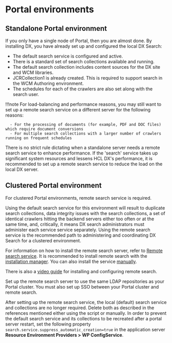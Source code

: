 # Portal environments

## Standalone Portal environment

If you only have a single node of Portal, then you are almost done. By installing DX, you have already set up and configured the local DX Search:

- The default search service is configured and active.
- There is a standard set of search collections available and running.
- The default search collection includes content sources for the DX site and WCM libraries.
- JCRCollection1 is already created. This is required to support search in the WCM Authoring environment.
- The schedules for each of the crawlers are also set along with the search user.  

!!!note
    For load-balancing and performance reasons, you may still want to set up a remote search service on a different server for the following reasons: 

      - For the processing of documents (for example, PDF and DOC files) which require document conversions
      - For multiple search collections with a larger number of crawlers running on frequent schedules

There is no strict rule dictating when a standalone server needs a remote search service to enhance performance. If the 'search' service takes up significant system resources and lessens HCL DX's performance, it is recommended to set up a remote search service to reduce the load on the local DX server.

## Clustered Portal environment

For clustered Portal environments, remote search service is required. 

Using the default search service for this environment will result to duplicate search collections, data integrity issues with the search collections, a set of identical crawlers hitting the backend servers either too often or at the same time, and, critically, it means DX search administrators must administer each service service separately. Using the remote search service is the recommended path to administering and coordinating DX Search for a clustered environment.

For information on how to install the remote search server, refer to [Remote search service](../remotesearch/index.md). It is recommended to install remote search with the [installation manager](../remotesearch/installrssim.md). You can also install the service [manually](../remotesearch/install_manual/index.md).

There is also a [video guide](https://www.youtube.com/watch?v=WldILSgwvBI) for installing and configuring remote search. 

Set up the remote search server to use the same LDAP repositories as your Portal cluster. You must also set up SSO between your Portal cluster and remote search. 

After setting up the remote search service, the local (default) search service and collections are no longer required. Delete both as described in the references mentioned either using the script or manually. In order to prevent the default search service and its collections to be recreated after a portal server restart, set the following property `search.service.suppress_automatic_creation=true` in the application server **Resource Environment Providers > WP ConfigService**.

